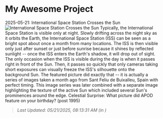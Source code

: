 # My Awesome Project

<!-- APOD Start -->
2025-05-21: International Space Station Crosses the Sun
![International Space Station Crosses the Sun](https://apod.nasa.gov/apod/image/2505/IssTransit_Sanz_960.jpg)
Typically, the International Space Station is visible only at night.  Slowly drifting across the night sky as it orbits the Earth, the International Space Station (ISS) can be seen as a bright spot about once a month from many locations.  The ISS is then visible only just after sunset or just before sunrise because it shines by reflected sunlight -- once the ISS enters the Earth's shadow, it will drop out of sight. The only occasion when the ISS is visible during the day is when it passes right in front of the Sun. Then, it passes so quickly that only cameras taking short exposures can visually freeze the ISS's silhouette onto the background Sun. The featured picture did exactly that -- it is actually a series of images taken a month ago from Sant Feliu de Buixalleu, Spain with perfect timing.  This image series was later combined with a separate image highlighting the texture of the active Sun which included several Sun's prominences around the edge.   Celestial Surprise: What picture did APOD feature on your birthday? (post 1995)
> _Last Updated: 05/21/2025, 08:13:31 AM (in )_
<!-- APOD End -->
